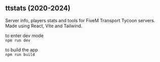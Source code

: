 ## ttstats (2020-2024)
Server info, players stats and tools for FiveM Transport Tycoon servers. Made using React, Vite and Tailwind.

to enter dev mode  
`npm run dev`

to build the app   
`npm run build`
